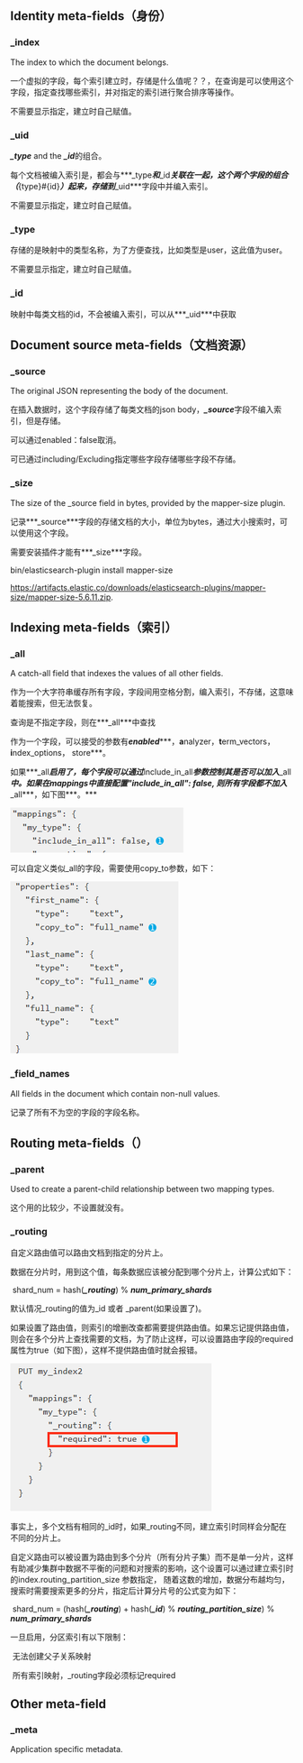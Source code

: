 ## Identity meta-fields（身份）

### _index 

The index to which the document belongs. 

一个虚拟的字段，每个索引建立时，存储是什么值呢？？，在查询是可以使用这个字段，指定查找哪些索引，并对指定的索引进行聚合排序等操作。

不需要显示指定，建立时自己赋值。

### _uid 

***_type*** and the ***_id***的组合。 

每个文档被编入索引是，都会与***_type***和***_id***关联在一起，这个两个字段的组合（***{type}#{id}***）起来，存储到***_uid***字段中并编入索引。

不需要显示指定，建立时自己赋值。

### _type 

存储的是映射中的类型名称，为了方便查找，比如类型是user，这此值为user。

不需要显示指定，建立时自己赋值。

### _id 

映射中每类文档的id，不会被编入索引，可以从***_uid***中获取

 

## Document source meta-fields（文档资源）

### _source 

The original JSON representing the body of the document. 

在插入数据时，这个字段存储了每类文档的json body，***_source***字段不编入索引，但是存储。

可以通过enabled：false取消。

可已通过including/Excluding指定哪些字段存储哪些字段不存储。

### _size 

The size of the _source field in bytes, provided by the mapper-size plugin. 

记录***_source***字段的存储文档的大小，单位为bytes，通过大小搜索时，可以使用这个字段。

需要安装插件才能有***_size***字段。

bin/elasticsearch-plugin install mapper-size

<https://artifacts.elastic.co/downloads/elasticsearch-plugins/mapper-size/mapper-size-5.6.11.zip>.

 

## Indexing meta-fields（索引）

### _all 

A catch-all field that indexes the values of all other fields. 

作为一个大字符串缓存所有字段，字段间用空格分割，编入索引，不存储，这意味着能搜索，但无法恢复。

查询是不指定字段，则在***_all***中查找

作为一个字段，可以接受的参数有***enabled******，******a******nalyzer，******t******erm_vectors，******i******ndex_options， store***。

如果***_all***启用了，每个字段可以通过***include_in_all***参数控制其是否可以加入***_all***中。如果在mappings中直接配置"include_in_all": false, 则所有字段都不加入***_all***，如下图***。***



![](../image/es3.2-1.png)

可以自定义类似_all的字段，需要使用copy_to参数，如下：

![](../image/es3.2-2.png)

### _field_names 

All fields in the document which contain non-null values. 

记录了所有不为空的字段的字段名称。

## Routing meta-fields（）

### _parent 

Used to create a parent-child relationship between two mapping types. 

这个用的比较少，不设置就没有。

### _routing 

自定义路由值可以路由文档到指定的分片上。

数据在分片时，用到这个值，每条数据应该被分配到哪个分片上，计算公式如下：

​	shard_num = hash(***_routing***) % ***num_primary_shards***

默认情况_routing的值为_id 或者 _parent(如果设置了)。



如果设置了路由值，则索引的增删改查都需要提供路由值。如果忘记提供路由值，则会在多个分片上查找需要的文档，为了防止这样，可以设置路由字段的required属性为true（如下图），这样不提供路由值时就会报错。

![3](../image/es3.2-3.png)

事实上，多个文档有相同的_id时，如果_routing不同，建立索引时同样会分配在不同的分片上。

自定义路由可以被设置为路由到多个分片（所有分片子集）而不是单一分片，这样有助减少集群中数据不平衡的问题和对搜索的影响，这个设置可以通过建立索引时的index.routing_partition_size 参数指定， 随着这数的增加，数据分布越均匀，搜索时需要搜索更多的分片，指定后计算分片号的公式变为如下：

​	shard_num = (hash(***_routing***) + hash(***_id***) % ***routing_partition_size***) % ***num_primary_shards***

一旦启用，分区索引有以下限制：

​	无法创建父子关系映射

​	所有索引映射，_routing字段必须标记required

 

## Other meta-field

### _meta 

Application specific metadata. 